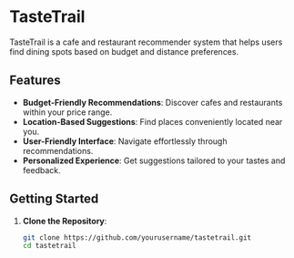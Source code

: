 # TasteTrail

TasteTrail is a cafe and restaurant recommender system that helps users find dining spots based on budget and distance preferences.

## Features

- **Budget-Friendly Recommendations**: Discover cafes and restaurants within your price range.
- **Location-Based Suggestions**: Find places conveniently located near you.
- **User-Friendly Interface**: Navigate effortlessly through recommendations.
- **Personalized Experience**: Get suggestions tailored to your tastes and feedback.

## Getting Started

1. **Clone the Repository**:
   ```bash
   git clone https://github.com/yourusername/tastetrail.git
   cd tastetrail
